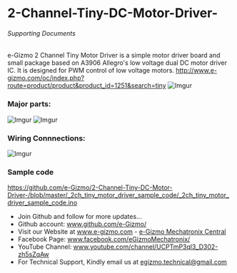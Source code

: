 # 2-Channel-Tiny-DC-Motor-Driver-
###### Supporting Documents
e-Gizmo 2 Channel Tiny Motor Driver is a simple motor driver board and small package based on A3906 Allegro's low voltage dual DC motor driver IC. It is designed for PWM control of low voltage motors.
http://www.e-gizmo.com/oc/index.php?route=product/product&product_id=1251&search=tiny
![Imgur](http://i.imgur.com/fLhYw1z.jpg)

### Major parts:
![Imgur](http://i.imgur.com/c8GycbM.png)
![Imgur](http://i.imgur.com/UqgU4oW.png)

### Wiring Connnections:
![Imgur](http://i.imgur.com/e8Mm4gj.png)

### Sample code
https://github.com/e-Gizmo/2-Channel-Tiny-DC-Motor-Driver-/blob/master/_2ch_tiny_motor_driver_sample_code/_2ch_tiny_motor_driver_sample_code.ino

- Join Github and follow for more updates...
- Github account: www.github.com/e-Gizmo/
- Visit our Website at www.e-gizmo.com - [e-Gizmo Mechatronix Central](www.e-gizmo.com)
- Facebook Page: www.facebook.com/eGizmoMechatronix/
- YouTube Channel: www.youtube.com/channel/UCPTmP3ql3_D302-zh5sZqAw
- For Technical Support, Kindly email us at <egizmo.technical@gmail.com>
